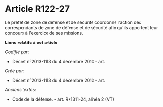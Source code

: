 # Article R122-27

Le préfet de zone de défense et de sécurité coordonne l'action des correspondants de zone de défense et de sécurité afin
qu'ils apportent leur concours à l'exercice de ses missions.

**Liens relatifs à cet article**

_Codifié par_:

  - Décret n°2013-1113 du 4 décembre 2013 - art.

_Créé par_:

  - Décret n°2013-1113 du 4 décembre 2013 - art.

_Anciens textes_:

  - Code de la défense. - art. R*1311-24, alinéa 2 (VT)
